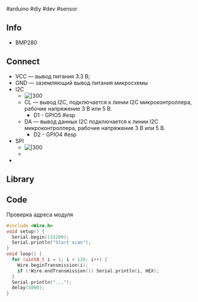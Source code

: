 #arduino #diy #dev #sensor

## Info
- BMP280

## Connect
- VCC — вывод питания 3.3 В;
- GND — заземляющий вывод питания микросхемы
- I2C
	- ![|300](Pasted%20image%2020231015134545.png)
	- CL — вывод I2C, подключается к линии I2C микроконтроллера, рабочие напряжение 3 В или 5 В.
		- D1 - GPIO5 #esp
	- DA — вывод данных I2C подключается к линии I2C микроконтроллера, рабочие напряжение 3 В или 5 В.
		- D2 - GPIO4 #esp
- SPI
	- ![|300](Pasted%20image%2020231015134555.png)
	- 
- 

## Library

## Code 

Проверка адреса модуля
```C
#include <Wire.h>
void setup() {
  Serial.begin(115200);
  Serial.println("Start scan");
}
void loop() {
  for (uint8_t i = 1; i < 128; i++) {
    Wire.beginTransmission(i);
    if (!Wire.endTransmission()) Serial.println(i, HEX);
  }
  Serial.println("...");
  delay(5000);
}
```